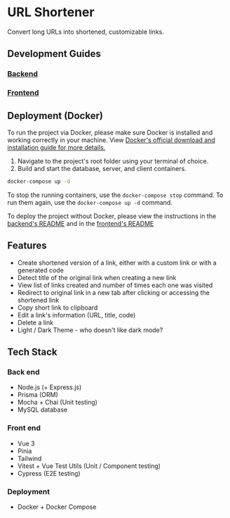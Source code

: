 # URL Shortener

Convert long URLs into shortened, customizable links.

## Development Guides

### [Backend](/server/README.md)

### [Frontend](/client/README.md)

## Deployment (Docker)

To run the project via Docker, please make sure Docker is installed and working correctly in your machine. View [Docker's official download and installation guide for more details.](https://docs.docker.com/get-docker/)

1. Navigate to the project's root folder using your terminal of choice.
2. Build and start the database, server, and client containers.
```sh
docker-compose up -d
```

To stop the running containers, use the ```docker-compose stop``` command. To run them again, use the ```docker-compose up -d``` command.

To deploy the project without Docker, please view the instructions in the [backend's README](/server/README.md) and in the [frontend's README](/client/README.md)

## Features
- Create shortened version of a link, either with a custom link or with a generated code
- Detect title of the original link when creating a new link
- View list of links created and number of times each one was visited
- Redirect to original link in a new tab after clicking or accessing the shortened link
- Copy short link to clipboard
- Edit a link's information (URL, title, code)
- Delete a link
- Light / Dark Theme - who doesn't like dark mode?

## Tech Stack

### Back end

- Node.js (+ Express.js)
- Prisma (ORM)
- Mocha + Chai (Unit testing)
- MySQL database

### Front end

- Vue 3
- Pinia
- Tailwind
- Vitest + Vue Test Utils (Unit / Component testing)
- Cypress (E2E testing)

### Deployment
- Docker + Docker Compose